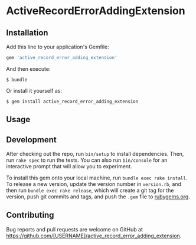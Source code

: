 # ActiveRecordErrorAddingExtension



## Installation

Add this line to your application's Gemfile:

```ruby
gem 'active_record_error_adding_extension'
```

And then execute:

    $ bundle

Or install it yourself as:

    $ gem install active_record_error_adding_extension

## Usage


## Development

After checking out the repo, run `bin/setup` to install dependencies. Then, run `rake spec` to run the tests. You can also run `bin/console` for an interactive prompt that will allow you to experiment.

To install this gem onto your local machine, run `bundle exec rake install`. To release a new version, update the version number in `version.rb`, and then run `bundle exec rake release`, which will create a git tag for the version, push git commits and tags, and push the `.gem` file to [rubygems.org](https://rubygems.org).

## Contributing

Bug reports and pull requests are welcome on GitHub at https://github.com/[USERNAME]/active_record_error_adding_extension.
